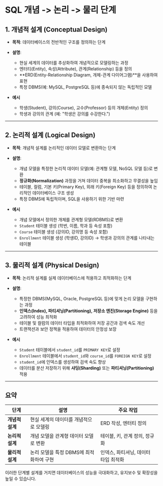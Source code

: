# SQL 개념 -> 논리 -> 물리 단계

## 1. 개념적 설계 (Conceptual Design)
- **목적**: 데이터베이스의 전반적인 구조를 정의하는 단계
- **설명**:
  - 현실 세계의 데이터를 추상화하여 개념적으로 모델링하는 과정
  - 엔터티(Entity), 속성(Attribute), 관계(Relationship) 등을 정의
  - **ERD(Entity-Relationship Diagram, 개체-관계 다이어그램)**을 사용하여 표현
  - 특정 DBMS(예: MySQL, PostgreSQL 등)에 종속되지 않는 독립적인 모델

- **예시**
  - 학생(Student), 강의(Course), 교수(Professor) 등의 개체(Entity) 정의
  - 학생과 강의의 관계 (예: "학생은 강의를 수강한다.")

---

## 2. 논리적 설계 (Logical Design)
- **목적**: 개념적 설계를 논리적인 데이터 모델로 변환하는 단계
- **설명**:
  - 개념 모델을 특정한 논리적 데이터 모델(예: 관계형 모델, NoSQL 모델 등)로 변환
  - **정규화(Normalization)** 과정을 거쳐 데이터 중복을 최소화하고 무결성을 높임
  - 테이블, 컬럼, 기본 키(Primary Key), 외래 키(Foreign Key) 등을 정의하여 논리적인 데이터베이스 구조 생성
  - 특정 DBMS에 독립적이며, SQL을 사용하기 위한 기반 마련

- **예시**
  - 개념 모델에서 정의한 개체를 관계형 모델(RDBMS)로 변환
  - `Student` 테이블 생성 (학번, 이름, 학과 등 속성 포함)
  - `Course` 테이블 생성 (강의ID, 강의명 등 속성 포함)
  - `Enrollment` 테이블 생성 (학생ID, 강의ID) → 학생과 강의의 관계를 나타내는 테이블

---

## 3. 물리적 설계 (Physical Design)
- **목적**: 논리적 설계를 실제 데이터베이스에 적용하고 최적화하는 단계
- **설명**:
  - 특정한 DBMS(MySQL, Oracle, PostgreSQL 등)에 맞게 논리 모델을 구현하는 과정
  - **인덱스(Index), 파티셔닝(Partitioning), 저장소 엔진(Storage Engine)** 등을 고려하여 성능 최적화
  - 테이블 및 컬럼의 데이터 타입을 최적화하여 저장 공간과 검색 속도 개선
  - 트랜잭션과 보안 정책을 적용하여 데이터의 안정성 보장

- **예시**
  - `Student` 테이블에서 `student_id`를 `PRIMARY KEY`로 설정
  - `Enrollment` 테이블에서 `student_id`와 `course_id`를 `FOREIGN KEY`로 설정
  - `student_id`에 인덱스를 생성하여 검색 속도 향상
  - 데이터를 분산 저장하기 위해 **샤딩(Sharding)** 또는 **파티셔닝(Partitioning)** 적용

---

## 요약
| 단계 | 설명 | 주요 작업 |
|------|------|----------|
| **개념적 설계** | 현실 세계의 데이터를 개념적으로 모델링 | ERD 작성, 엔터티 정의 |
| **논리적 설계** | 개념 모델을 관계형 데이터 모델로 변환 | 테이블, 키, 관계 정의, 정규화 |
| **물리적 설계** | 논리 모델을 특정 DBMS에 최적화하여 구현 | 인덱스, 파티셔닝, 데이터 타입 최적화 |

이러한 단계별 설계를 거치면 데이터베이스의 성능을 극대화하고, 유지보수 및 확장성을 높일 수 있습니다.

